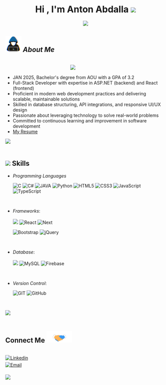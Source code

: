 <h1 align="center"> <b> Hi , I'm Anton Abdalla </b> <img src="https://media.giphy.com/media/hvRJCLFzcasrR4ia7z/giphy.gif" width="35"> </h1>

<p align="center">
  <a href="https://github.com/khaledmoussaaa?tab=repositories"><img src="https://readme-typing-svg.herokuapp.com?font=Time+New+Roman&color=cyan&size=25&center=true&vCenter=true&width=600&height=100&lines=Hello+Everyone+Check+Repositories;"> </a>
</p>

## <img src = "https://github.com/0xAbdulKhalid/0xAbdulKhalid/raw/main/assets/mdImages/about_me.gif" width = 50px> *About Me*
<br>

<img align="right" src="https://i.giphy.com/media/v1.Y2lkPTc5MGI3NjExcHJtc2xqY2hwYXcxMWtwZ2JraGFvcGk5eTRsNmthYXF2MW9nNm0xNSZlcD12MV9pbnRlcm5hbF9naWZfYnlfaWQmY3Q9Zw/qgQUggAC3Pfv687qPC/giphy.gif" width="300px">


<br>

<ul align="left">
	<li> JAN 2025, Bachelor's degree from AOU with a GPA of 3.2 </li>
	<li>Full-Stack Developer with expertise in ASP.NET (backend) and React (frontend)</li>
	<li>Proficient in modern web development practices and delivering scalable, maintainable solutions</li>
	<li>Skilled in database structuring, API integrations, and responsive UI/UX design</li>
	<li>Passionate about leveraging technology to solve real-world problems</li>
	<li>Committed to continuous learning and improvement in software development</li>
	<li><a href="https://read.cv/khaledmoussa">My Resume</a></li>
</ul>

<img src="https://user-images.githubusercontent.com/73097560/115834477-dbab4500-a447-11eb-908a-139a6edaec5c.gif"><br><br>
## <img src="https://media2.giphy.com/media/QssGEmpkyEOhBCb7e1/giphy.gif?cid=ecf05e47a0n3gi1bfqntqmob8g9aid1oyj2wr3ds3mg700bl&rid=giphy.gif" width="25px"/><b> Skills </b>

<p align="left">

- *Programming Languages*
  
	![C](https://img.shields.io/badge/c%20-%2300599C.svg?&style=for-the-badge&logo=c&logoColor=white)
    	![C#](https://img.shields.io/badge/c%23%20-%23239120.svg?&style=for-the-badge&logo=c-sharp&logoColor=white)
    	![JAVA](https://img.shields.io/badge/java-%23ED8B00.svg?&style=for-the-badge&logo=java&logoColor=white)
	![Python](https://img.shields.io/badge/Python%20-%2314354C.svg?style=for-the-badge&logo=python&logoColor=white)
	![HTML5](https://img.shields.io/badge/html5%20-%23E34F26.svg?&style=for-the-badge&logo=html5&logoColor=white)
	![CSS3](https://img.shields.io/badge/css3%20-%231572B6.svg?&style=for-the-badge&logo=css3&logoColor=white)
	![JavaScript](https://img.shields.io/badge/javascript%20-%23323330.svg?&style=for-the-badge&logo=javascript&logoColor=%23F7DF1E)
	![TypeScript](https://img.shields.io/badge/typescript%20-%23007ACC.svg?&style=for-the-badge&logo=typescript&logoColor=white)
	
<br>

- *Frameworks*:
  	<br/>
  	<br/>
	<img src="https://img.shields.io/badge/.NET%20-%2300AFF0.svg?&style=for-the-badge&logo=Skype&logoColor=white"/>
	![React](https://img.shields.io/badge/react%20-%2320232a.svg?&style=for-the-badge&logo=react&logoColor=%2361DAFB)
	![Next](https://img.shields.io/badge/NextJS%20-black.svg?&style=for-the-badge&logo=NuxtJS&logoColor=white)

	![Bootstrap](https://img.shields.io/badge/bootstrap%20-%23563D7C.svg?&style=for-the-badge&logo=bootstrap&logoColor=white)
	![jQuery](https://img.shields.io/badge/jquery%20-%230769AD.svg?&style=for-the-badge&logo=jquery&logoColor=white)
<br>

  
- *Database*:
 	<br/>
  	<br/>
        <img src="https://img.shields.io/badge/SQLServer%20-%2300AFF0.svg?&style=for-the-badge&logo=Skype&logoColor=white"/>
	![MySQL](https://img.shields.io/badge/mysql-%2300f.svg?&style=for-the-badge&logo=mysql&logoColor=white)
	![Firebase](https://img.shields.io/badge/firebase%20-%23039BE5.svg?&style=for-the-badge&logo=firebase)
<br>

- *Version Control*:
  
	![GIT](https://img.shields.io/badge/git%20-%23F05033.svg?&style=for-the-badge&logo=git&logoColor=white)
	![GitHub](https://img.shields.io/badge/github%20-%23121011.svg?&style=for-the-badge&logo=github&logoColor=white)
<br>

</p>

<img src="https://user-images.githubusercontent.com/73097560/115834477-dbab4500-a447-11eb-908a-139a6edaec5c.gif">
<br>
<br>


## <b> Connect Me </b><img src="https://github.com/0xAbdulKhalid/0xAbdulKhalid/raw/main/assets/mdImages/handshake.gif" width ="80">
<br>

<div align='left'>
	<a href="https://www.linkedin.com/in/anton-abdalla" target="_blank">
		<img src="https://img.shields.io/badge/linkedin%20-%230077B5.svg?&style=for-the-badge&logo=linkedin&logoColor=white" alt=Linkedin style="margin-bottom: 5px;"/>
	</a>
	<br/>
	<a href="mailto:antonabdalla30@gmail.com" target="_blank">
		<img src="https://img.shields.io/badge/Gmail-D14836?style=for-the-badge&logo=gmail&logoColor=white" alt=Email style="margin-bottom: 5px;"/>
	</a>
</div>

<br>

<img src="https://user-images.githubusercontent.com/73097560/115834477-dbab4500-a447-11eb-908a-139a6edaec5c.gif">
